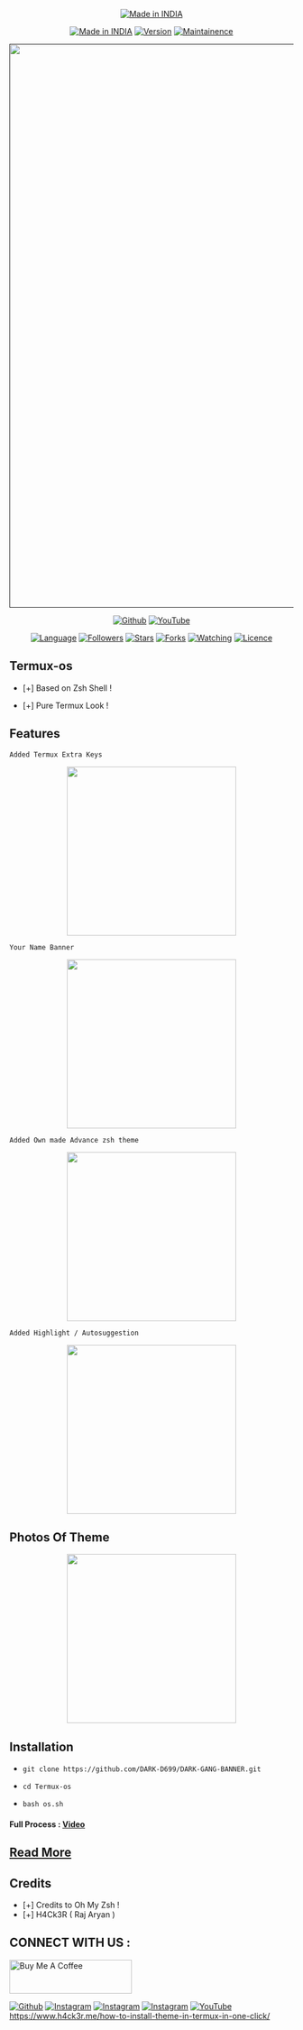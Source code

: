 <p align="center">
<a href="https://h4ck3r0.github.io/"><img title="Made in INDIA" src="https://img.shields.io/badge/MADE%20IN-INDIA-SCRIPT?colorA=%23ff8100&colorB=%23017e40&colorC=%23ff0000&style=for-the-badge"></a>
</p>
<p align="center">
<a href="https://h4ck3r0.github.io/"><img title="Made in INDIA" src="https://img.shields.io/badge/Tool-TermuxOs-green.svg?style=flat-square"></a>
<a href="https://h4ck3r0.github.io/"><img title="Version" src="https://img.shields.io/badge/Version-1.0-green.svg?style=flat-square"></a>
<a href="https://h4ck3r0.github.io/"><img title="Maintainence" src="https://img.shields.io/badge/Maintained%3F-yes-green.svg?style=flat-square"></a>
</p>
<p align="center">
 <a href=""><img src="https://user-images.githubusercontent.com/46929618/150730092-337cd5de-f376-454a-9418-c884bdb5f5e0.png" width="1000" hight="200"></a>
</p>
<p align="center">
<a href="https://github.com/h4ck3r0"><img title="Github" src="https://img.shields.io/badge/H4CK3R-RAJ-brightgreen?style=for-the-badge&logo=github"></a>
<a href="https://youtu.be/VDeLnDxVziw"><img title="YouTube" src="https://img.shields.io/badge/YouTube-H4CK3R-red?style=for-the-badge&logo=Youtube"></a>
</p>
<p align="center">
<a href="https://github.com/h4ck3r0"><img title="Language" src="https://img.shields.io/badge/Made%20with-Bash-1f425f.svg?v=103&style=flat-square"></a>
<a href="https://github.com/h4ck3r0"><img title="Followers" src="https://img.shields.io/github/followers/h4ck3r0?color=blue&style=flat-square"></a>
<a href="https://github.com/h4ck3r0"><img title="Stars" src="https://img.shields.io/github/stars/h4ck3r0/Termux-os?color=red&style=flat-square"></a>
<a href="https://github.com/h4ck3r0"><img title="Forks" src="https://img.shields.io/github/forks/h4ck3r0/Termux-os?color=red&style=flat-square"></a>
<a href="https://github.com/h4ck3r0"><img title="Watching" src="https://img.shields.io/github/watchers/h4ck3r0/Termux-os?label=Watchers&color=blue&style=flat-square"></a>
<a href="https://github.com/h4ck3r0"><img title="Licence" src="https://img.shields.io/badge/License-GNU-blue.svg?style=flat-square"></a>
</p>

## Termux-os

* [+] Based on Zsh Shell !

* [+] Pure Termux Look !


## Features

`Added Termux Extra Keys`

<p align="center">
  <img src="https://user-images.githubusercontent.com/46929618/150729794-17dd4f17-19d0-4028-99b8-c7a88994d145.jpg" width="300" hight="220">
</p>

`Your Name Banner`

<p align="center">
  <img src="https://user-images.githubusercontent.com/46929618/150729923-9f0415aa-d0fd-46c7-86cb-1ef65affffcb.jpg" width="300" hight="220">
</p>

`Added Own made Advance zsh theme`
<p align="center">
  <img src="https://user-images.githubusercontent.com/46929618/150729435-7eea5d74-8474-427a-9ada-a8d50da91136.jpg" width="300" hight="220">
</p>

`Added Highlight / Autosuggestion`

<p align="center">
  <img src="https://user-images.githubusercontent.com/46929618/150729854-a09be75c-5e3a-4a21-85b4-71191ee42bd2.jpg" width="300" hight="220">
</p>

## Photos Of Theme




<p align="center">
  <img src="https://user-images.githubusercontent.com/46929618/150729988-7c0c2a39-fe78-4dc6-8174-1a220e0ee1e5.jpg" width="300" hight="220">
</p>

## Installation



* `git clone https://github.com/DARK-D699/DARK-GANG-BANNER.git`

* `cd Termux-os`

* `bash os.sh`

#### Full Process : [Video](https://youtu.be/VSG2glraCws) 

## [Read More](https://www.h4ck3r.me/how-to-install-theme-in-termux-in-one-click/) 

## Credits

* [+] Credits to Oh My Zsh !
* [+] H4Ck3R ( Raj Aryan )

## CONNECT WITH US :
<a href="https://www.buymeacoffee.com/h4ck3r" target="_blank"><img src="https://cdn.buymeacoffee.com/buttons/v2/default-yellow.png" alt="Buy Me A Coffee" style="height: 60px !important;width: 217px !important;" ></a>

<a href="https://github.com/h4ck3r0"><img title="Github" src="https://img.shields.io/badge/H4Ck3R-Raj-brightgreen?style=for-the-badge&logo=github"></a>
[![Instagram](https://img.shields.io/badge/INSTAGRAM-FOLLOW-red?style=for-the-badge&logo=instagram)](https://www.instagram.com/h4ck3r0_official?igsh=NzN1NTNucWhjOXJp)
[![Instagram](https://img.shields.io/badge/WEBSITE-VISIT-yellow?style=for-the-badge&logo=blogger)](https://www.h4ck3r.me)
[![Instagram](https://img.shields.io/badge/TELEGRAM-CHANNEL-red?style=for-the-badge&logo=telegram)](https://t.me/h4ck3r_group)
<a href="https://rebrand.ly/7elzgww"><img title="YouTube" src="https://img.shields.io/badge/YouTube-H4Ck3R-red?style=for-the-badge&logo=Youtube"></a>
https://www.h4ck3r.me/how-to-install-theme-in-termux-in-one-click/

